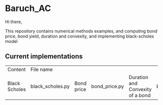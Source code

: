 # Baruch_AC

Hi there,

This repository contains numerical methods examples, and computing bond price, bond yield, duration and convexity, and implementing black-scholes model

## Current implementations

<table>
    <tr>
      <td>Content</td>
      <td>File name</td>
    </tr>
    <tr>
        <td>Black Scholes</td>
        <td>black_scholes.py</td>
        <td>Bond price</td>
        <td>bond_price.py</td>
        <td>Duration and Convexity of a bond</td>
        <td>bond_price_duration_convexity.py</td>
        <td>Bisection, Newton, Secant Method</td>
        <td>numerical_methods.py</td>
        <td>Implied Volatility</td>
        <td>implied_vol.py</td>
    </tr>
</table>
